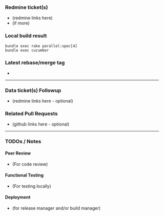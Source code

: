 ### Redmine ticket(s)
* (redmine links here)
* (if more)

### Local build result

```
bundle exec rake parallel:spec[4]
bundle exec cucumber
```

### Latest rebase/merge tag
*

---

### Data ticket(s) Followup
* (redmine links here - optional)

### Related Pull Requests
* (github links here - optional)

---

### TODOs / Notes
#### Peer Review
* (For code review)

#### Functional Testing
* (For testing locally)

#### Deployment
* (for release manager and/or build manager)

